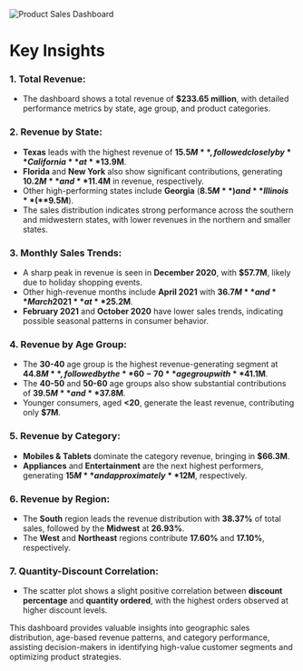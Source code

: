 ![Product Sales Dashboard](https://github.com/al-mehedi-hasan-afridi/Product-Sales-Analysis-using-Tableau/assets/96624722/59ffcca4-b1b9-4b33-954d-2320b9d956f9)

#               Key Insights             #

### 1. Total Revenue:
- The dashboard shows a total revenue of **$233.65 million**, with detailed performance metrics by state, age group, and product categories.

### 2. Revenue by State:
- **Texas** leads with the highest revenue of **$15.5M**, followed closely by **California** at **$13.9M**.
- **Florida** and **New York** also show significant contributions, generating **$10.2M** and **$11.4M** in revenue, respectively.
- Other high-performing states include **Georgia** (**$8.5M**) and **Illinois** (**$9.5M**).
- The sales distribution indicates strong performance across the southern and midwestern states, with lower revenues in the northern and smaller states.

### 3. Monthly Sales Trends:
- A sharp peak in revenue is seen in **December 2020**, with **$57.7M**, likely due to holiday shopping events.
- Other high-revenue months include **April 2021** with **$36.7M** and **March 2021** at **$25.2M**.
- **February 2021** and **October 2020** have lower sales trends, indicating possible seasonal patterns in consumer behavior.

### 4. Revenue by Age Group:
- The **30-40** age group is the highest revenue-generating segment at **$44.8M**, followed by the **60-70** age group with **$41.1M**.
- The **40-50** and **50-60** age groups also show substantial contributions of **$39.5M** and **$37.8M**.
- Younger consumers, aged **<20**, generate the least revenue, contributing only **$7M**.

### 5. Revenue by Category:
- **Mobiles & Tablets** dominate the category revenue, bringing in **$66.3M**.
- **Appliances** and **Entertainment** are the next highest performers, generating **$15M** and approximately **$12M**, respectively.

### 6. Revenue by Region:
- The **South** region leads the revenue distribution with **38.37%** of total sales, followed by the **Midwest** at **26.93%**.
- The **West** and **Northeast** regions contribute **17.60%** and **17.10%**, respectively.

### 7. Quantity-Discount Correlation:
- The scatter plot shows a slight positive correlation between **discount percentage** and **quantity ordered**, with the highest orders observed at higher discount levels.

This dashboard provides valuable insights into geographic sales distribution, age-based revenue patterns, and category performance, assisting decision-makers in identifying high-value customer segments and optimizing product strategies.

